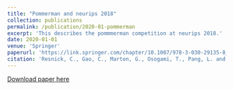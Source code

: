 ```yaml
---
title: "Pommerman and neurips 2018"
collection: publications
permalink: /publication/2020-01-pommerman
excerpt: 'This describes the pommmerman competition at neurips 2018.'
date: 2020-01-01
venue: 'Springer'
paperurl: 'https://link.springer.com/chapter/10.1007/978-3-030-29135-8_2'
citation: 'Resnick, C., Gao, C., Marton, G., Osogami, T., Pang, L. and Takahashi, T., 2020. Pommerman & neurips 2018. In The NeurIPS-18 Competition (pp. 11-36). Springer, Cham.  '
---
```


[Download paper here](https://link.springer.com/chapter/10.1007/978-3-030-29135-8_2)
